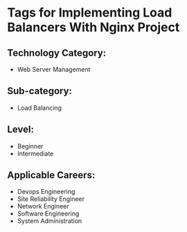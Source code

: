 # Tags for Implementing Load Balancers With Nginx Project

## Technology Category:
- Web Server Management


## Sub-category:
- Load Balancing

## Level:
- Beginner
- Intermediate
  

## Applicable Careers:
- Devops Engineering
- Site Reliability Engineer
- Network Engineer
- Software Engineering
- System Administration
